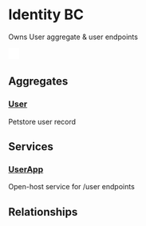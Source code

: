 

# Identity BC
Owns User aggregate & user endpoints

![contextmap](./contextmap.svg)

## Aggregates

### [User](aggregates/user/index.md)
Petstore user record


	
## Services

### [UserApp](services/user_app/index.md)
Open-host service for /user endpoints



## Relationships



